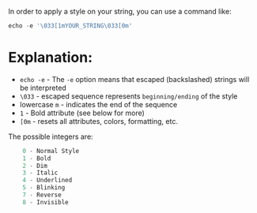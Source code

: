 In order to apply a style on your string, you can use a command like:

```dart
echo -e '\033[1mYOUR_STRING\033[0m'
```

# **Explanation**:

* `echo -e` - The `-e` option means that escaped (backslashed) strings will be interpreted
* `\033` - escaped sequence represents `beginning/ending` of the style
* lowercase `m` - indicates the end of the sequence
* `1` - Bold attribute (see below for more)
* `[0m` - resets all attributes, colors, formatting, etc.

The possible integers are:
```dart
    0 - Normal Style
    1 - Bold
    2 - Dim
    3 - Italic
    4 - Underlined
    5 - Blinking
    7 - Reverse
    8 - Invisible
```
